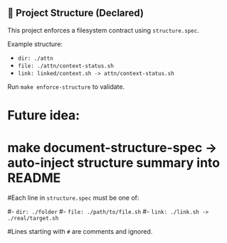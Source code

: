 ## 📁 Project Structure (Declared)

<!-- structure-spec:start -->
This project enforces a filesystem contract using `structure.spec`.

Example structure:

- `dir: ./attn`
- `file: ./attn/context-status.sh`
- `link: linked/context.sh -> attn/context-status.sh`

Run `make enforce-structure` to validate.

<!-- structure-spec:end -->



# Future idea:
# make document-structure-spec → auto-inject structure summary into README

#Each line in `structure.spec` must be one of:

#- `dir: ./folder`
#- `file: ./path/to/file.sh`
#- `link: ./link.sh -> ./real/target.sh`

#Lines starting with `#` are comments and ignored.

